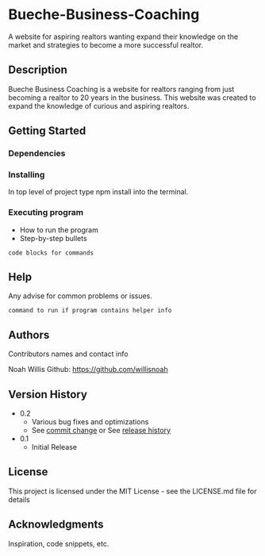 # Bueche-Business-Coaching
A website for aspiring realtors wanting expand their knowledge on the market and 
strategies to become a more successful realtor.

## Description
Bueche Business Coaching is a website for realtors ranging from just becoming a realtor to 20 years in the business. This website was created to expand the knowledge of curious and aspiring realtors.

## Getting Started

### Dependencies


### Installing
In top level of project type npm install into the terminal.

### Executing program

* How to run the program
* Step-by-step bullets
```
code blocks for commands
```

## Help

Any advise for common problems or issues.
```
command to run if program contains helper info
```

## Authors

Contributors names and contact info

Noah Willis 
Github: https://github.com/willisnoah

## Version History

* 0.2
    * Various bug fixes and optimizations
    * See [commit change]() or See [release history]()
* 0.1
    * Initial Release

## License

This project is licensed under the MIT License - see the LICENSE.md file for details

## Acknowledgments

Inspiration, code snippets, etc.
